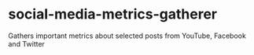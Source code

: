 # social-media-metrics-gatherer
Gathers important metrics about selected posts from YouTube, Facebook and Twitter

